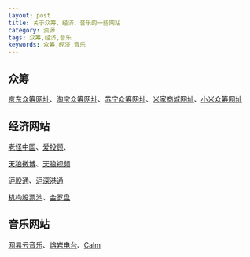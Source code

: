 ```yaml
---
layout: post
title: 关于众筹、经济、音乐的一些网站
category: 资源
tags: 众筹,经济,音乐
keywords: 众筹,经济,音乐
---
```


## 众筹

[京东众筹网址](http://z.jd.com/)、[淘宝众筹网址](https://izhongchou.taobao.com/)、[苏宁众筹网址](http://zc.suning.com/)、[米家商城网址](http://home.mi.com/shop/main)、[小米众筹网址](http://home.mi.com/ishop/main?id=5&f=b1)

## 经济网站

[老怪中国](http://blog.eastmoney.com/laoguaizhongguo)、[爱投顾](http://itougu.jrj.com.cn/live/41)、

[天狼微博](http://weibo.com/tl50ch)、[天狼视频](http://id.tudou.com/i/UMzEwMDA4MTY2NA==/videos)

[沪股通](http://data.10jqka.com.cn/hgt/hgtb/)、[沪深港通](http://data.eastmoney.com/hsgt/index.html)

[机构股票池](http://stockhtm.finance.qq.com/report/others/jggpc.html)、[金罗盘](http://stock.sohu.com/s2011/jlp/)

## 音乐网站

[网易云音乐](http://music.163.com/#/playlist/152261/122965/)、[熔岩电台](http://www.lavaradio.com/)、[Calm](https://www.calm.com/)
